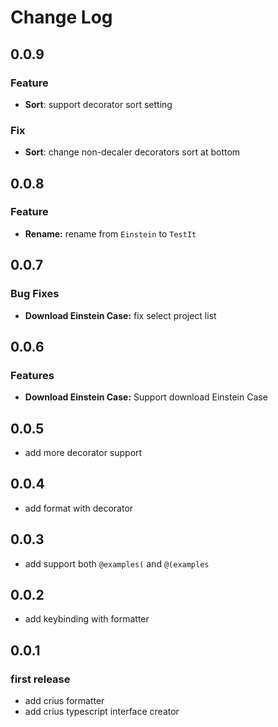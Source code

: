 # Change Log

## 0.0.9

### Feature

- **Sort**: support decorator sort setting

### Fix

- **Sort**: change non-decaler decorators sort at bottom

## 0.0.8

### Feature

- **Rename:** rename from `Einstein` to `TestIt`

## 0.0.7

### Bug Fixes

- **Download Einstein Case:** fix select project list

## 0.0.6

### Features

- **Download Einstein Case:** Support download Einstein Case

## 0.0.5

- add more decorator support

## 0.0.4

- add format with decorator

## 0.0.3

- add support both `@examples(` and `@(examples`

## 0.0.2

- add keybinding with formatter

## 0.0.1

### first release

- add crius formatter
- add crius typescript interface creator
